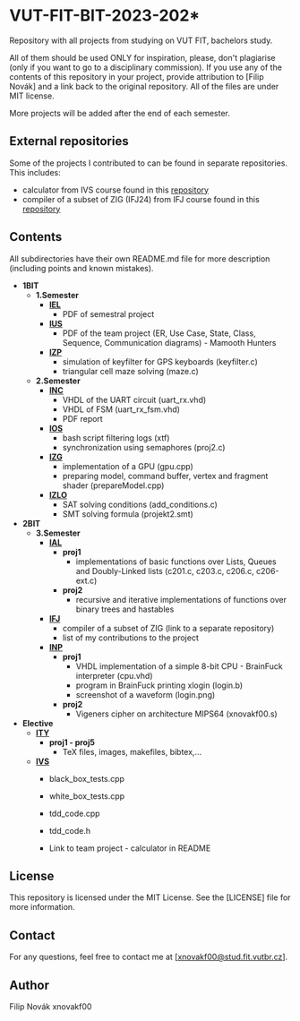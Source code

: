 # VUT-FIT-BIT-2023-202*
Repository with all projects from studying on VUT FIT, bachelors study. 

All of them should be used ONLY for inspiration, please, don't plagiarise (only if you want to go to a disciplinary commission). If you use any of the contents of this repository in your project, provide attribution to [Filip Novák] and a link back to the original repository. All of the files are under MIT license. 

More projects will be added after the end of each semester.

## External repositories
Some of the projects I contributed to can be found in separate repositories. This includes:
- calculator from IVS course found in this [repository](https://github.com/fifixsandy/Proj2-NGLYD)
- compiler of a subset of ZIG (IFJ24) from IFJ course found in this [repository](https://github.com/fifixsandy/NGLYD-IFJ24-Compiler)


## Contents
All subdirectories have their own README.md file for more description (including points and known mistakes).
- **1BIT**
  - **1.Semester**
    - **[IEL](https://www.fit.vut.cz/study/course/281030/.en)**
      - PDF of semestral project
    - **[IUS](https://www.fit.vut.cz/study/course/281002/.en)**
      - PDF of the team project (ER, Use Case, State, Class, Sequence, Communication diagrams) - Mamooth Hunters
    - **[IZP](https://www.fit.vut.cz/study/course/280953/.en)**
      - simulation of keyfilter for GPS keyboards (keyfilter.c)
      - triangular cell maze solving (maze.c)
  - **2.Semester**
      - **[INC](https://www.fit.vut.cz/study/course/281145/.en)**
        - VHDL of the UART circuit (uart_rx.vhd)
        - VHDL of FSM (uart_rx_fsm.vhd)
        - PDF report
      - **[IOS](https://www.fit.vut.cz/study/course/280995/.en)**
        - bash script filtering logs (xtf)
        - synchronization using semaphores (proj2.c)
      - **[IZG](https://www.fit.vut.cz/study/course/281099/.en)**
        - implementation of a GPU (gpu.cpp)
        - preparing model, command buffer, vertex and fragment shader (prepareModel.cpp)
      - **[IZLO](https://www.fit.vut.cz/study/course/281004/.en)**
        - SAT solving conditions (add_conditions.c)
        - SMT solving formula (projekt2.smt)
- **2BIT**
    - **3.Semester**
        - **[IAL](https://www.fit.vut.cz/study/course/IAL/.en)**
            - **proj1**
                - implementations of basic functions over Lists, Queues and Doubly-Linked lists (c201.c, c203.c, c206.c, c206-ext.c)
            - **proj2**
                - recursive and iterative implementations of functions over binary trees and hastables
        - **[IFJ](https://www.fit.vut.cz/study/course/280931/.en)**
            - compiler of a subset of ZIG (link to a separate repository)
            - list of my contributions to the project
        - **[INP](https://www.fit.vut.cz/study/course/281147/.en)**
            - **proj1**
                - VHDL implementation of a simple 8-bit CPU - BrainFuck interpreter (cpu.vhd)
                - program in BrainFuck printing xlogin (login.b)
                - screenshot of a waveform (login.png)
            - **proj2**
                - Vigeners cipher on architecture MIPS64 (xnovakf00.s)
- **Elective**
  - **[ITY](https://www.fit.vut.cz/study/course/281001/.en)**
    - **proj1 - proj5**
      - TeX files, images, makefiles, bibtex,...
  - **[IVS](https://www.fit.vut.cz/study/course/281098/.en)**
    - black_box_tests.cpp
    - white_box_tests.cpp
    - tdd_code.cpp
    - tdd_code.h
   
    - Link to team project - calculator in README



## License
This repository is licensed under the MIT License. See the [LICENSE] file for more information.

## Contact
For any questions, feel free to contact me at [xnovakf00@stud.fit.vutbr.cz].

## Author
Filip Novák xnovakf00

